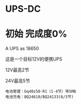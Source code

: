 # UPS-DC
# 初始 完成度0%
A UPS as 18650

这是一个目标12V的便携UPS

12V最高2节

24V最高5节

	电池管理：bq40z50-R1（1-4节）带SMB
	电池充电：BQ24610/BQ24133(6/3节)
